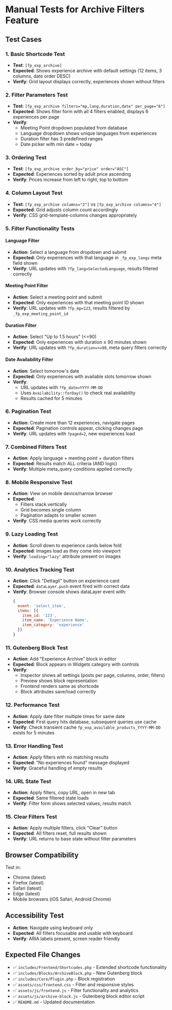 # Manual Tests for Archive Filters Feature

## Test Cases

### 1. Basic Shortcode Test
- **Test**: `[fp_exp_archive]`
- **Expected**: Shows experience archive with default settings (12 items, 3 columns, date order DESC)
- **Verify**: Grid layout displays correctly, experiences shown without filters

### 2. Filter Parameters Test
- **Test**: `[fp_exp_archive filters="mp,lang,duration,date" per_page="6"]`
- **Expected**: Shows filter form with all 4 filters enabled, displays 6 experiences per page
- **Verify**: 
  - Meeting Point dropdown populated from database
  - Language dropdown shows unique languages from experiences
  - Duration filter has 3 predefined ranges
  - Date picker with min date = today

### 3. Ordering Test
- **Test**: `[fp_exp_archive order_by="price" order="ASC"]`
- **Expected**: Experiences sorted by adult price ascending
- **Verify**: Prices increase from left to right, top to bottom

### 4. Column Layout Test
- **Test**: `[fp_exp_archive columns="2"]` vs `[fp_exp_archive columns="4"]`
- **Expected**: Grid adjusts column count accordingly
- **Verify**: CSS grid-template-columns changes appropriately

### 5. Filter Functionality Tests

#### Language Filter
- **Action**: Select a language from dropdown and submit
- **Expected**: Only experiences with that language in `_fp_exp_langs` meta field shown
- **Verify**: URL updates with `?fp_lang=SelectedLanguage`, results filtered correctly

#### Meeting Point Filter
- **Action**: Select a meeting point and submit
- **Expected**: Only experiences with that meeting point ID shown
- **Verify**: URL updates with `?fp_mp=123`, results filtered by `_fp_exp_meeting_point_id`

#### Duration Filter
- **Action**: Select "Up to 1.5 hours" (<=90)
- **Expected**: Only experiences with duration ≤ 90 minutes shown
- **Verify**: URL updates with `?fp_duration=<=90`, meta query filters correctly

#### Date Availability Filter
- **Action**: Select tomorrow's date
- **Expected**: Only experiences with available slots tomorrow shown
- **Verify**: 
  - URL updates with `?fp_date=YYYY-MM-DD`
  - Uses `Availability::forDay()` to check real availability
  - Results cached for 5 minutes

### 6. Pagination Test
- **Action**: Create more than 12 experiences, navigate pages
- **Expected**: Pagination controls appear, clicking changes page
- **Verify**: URL updates with `?paged=2`, new experiences load

### 7. Combined Filters Test
- **Action**: Apply language + meeting point + duration filters
- **Expected**: Results match ALL criteria (AND logic)
- **Verify**: Multiple meta_query conditions applied correctly

### 8. Mobile Responsive Test
- **Action**: View on mobile device/narrow browser
- **Expected**: 
  - Filters stack vertically
  - Grid becomes single column
  - Pagination adapts to smaller screen
- **Verify**: CSS media queries work correctly

### 9. Lazy Loading Test
- **Action**: Scroll down to experience cards below fold
- **Expected**: Images load as they come into viewport
- **Verify**: `loading="lazy"` attribute present on images

### 10. Analytics Tracking Test
- **Action**: Click "Dettagli" button on experience card
- **Expected**: `dataLayer.push` event fired with correct data
- **Verify**: Browser console shows dataLayer event with:
  ```javascript
  {
    event: 'select_item',
    items: [{
      item_id: '123',
      item_name: 'Experience Name', 
      item_category: 'experience'
    }]
  }
  ```

### 11. Gutenberg Block Test
- **Action**: Add "Experience Archive" block in editor
- **Expected**: Block appears in Widgets category with controls
- **Verify**:
  - Inspector shows all settings (posts per page, columns, order, filters)
  - Preview shows block representation
  - Frontend renders same as shortcode
  - Block attributes save/load correctly

### 12. Performance Test
- **Action**: Apply date filter multiple times for same date
- **Expected**: First query hits database, subsequent queries use cache
- **Verify**: Check transient cache `fp_exp_available_products_YYYY-MM-DD` exists for 5 minutes

### 13. Error Handling Test
- **Action**: Apply filters with no matching results
- **Expected**: "No experiences found" message displayed
- **Verify**: Graceful handling of empty results

### 14. URL State Test
- **Action**: Apply filters, copy URL, open in new tab
- **Expected**: Same filtered state loads
- **Verify**: Filter form shows selected values, results match

### 15. Clear Filters Test
- **Action**: Apply multiple filters, click "Clear" button
- **Expected**: All filters reset, full results shown
- **Verify**: URL returns to base state without filter parameters

## Browser Compatibility
Test in:
- Chrome (latest)
- Firefox (latest) 
- Safari (latest)
- Edge (latest)
- Mobile browsers (iOS Safari, Android Chrome)

## Accessibility Test
- **Action**: Navigate using keyboard only
- **Expected**: All filters focusable and usable with keyboard
- **Verify**: ARIA labels present, screen reader friendly

## Expected File Changes
- ✅ `includes/Frontend/Shortcodes.php` - Extended shortcode functionality
- ✅ `includes/Blocks/ArchiveBlock.php` - New Gutenberg block
- ✅ `includes/Core/Plugin.php` - Block registration
- ✅ `assets/css/frontend.css` - Filter and responsive styles
- ✅ `assets/js/frontend.js` - Filter functionality and analytics
- ✅ `assets/js/archive-block.js` - Gutenberg block editor script
- ✅ `README.md` - Updated documentation
